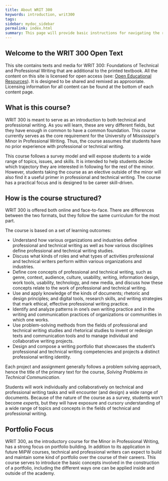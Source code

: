 ```yaml
---
title: About WRIT 300
keywords: introduction, writ300
tags:
sidebar: mydoc_sidebar
permalink: index.html
summary: This page will provide basic instructions for navigating the repository. 
---
```

## Welcome to the WRIT 300 Open Text
This site contains texts and media for WRIT 300: Foundations of Technical and Professional Writing that are additional to the printed textbook. All the content on this site is licensed for open access (see: [Open Educational Resources](https://en.wikipedia.org/wiki/Open_educational_resources)). It is designed to be shared and remixed as approoriate. Licensing information for all content can be found at the bottom of each content page. 

## What is this course? 
WRIT 300 is meant to serve as an introduction to both technical and professional writing. As you will learn, these are very different fields, but they have enough in common to have a common foundation. This course currently serves as the core requirement for the University of Mississippi's Minor in Professional Writing. Thus, the course assumes that students have no prior experience with professional or technical writing. 

This course follows a survey model and will expose students to a wide range of topics, issues, and skills. It is intended to help students decide which trajectory they are interested in following for the rest of the minor. However, students taking the course as an elective outside of the minor will also find it a useful primer in professional and technical writing. The course has a practical focus and is designed to be career skill-driven. 

## How is the course structured? 
WRIT 300 is offered both online and face-to-face. There are differences between the two formats, but they follow the same curriculum for the most part. 

The course is based on a set of learning outcomes: 
* Understand how various organizations and industries define professional and technical writing as well as how various disciplines define professional and technical writing studies.
* Discuss what kinds of roles and what types of activities professional and technical writers perform within various organizations and industries.
* Define core concepts of professional and technical writing, such as genre, context, audience, culture, usability, writing, information design, work tools, usability, technology, and new media, and discuss how these concepts relate to the work of professional and technical writing.
* Use and apply knowledge of the kinds of documents; rhetoric and design principles; and digital tools, research skills, and writing strategies that mark ethical, effective professional writing practice.
* Identify and analyze patterns in one’s own writing practice and in the writing and communication practices of organizations or communities in which one works.
* Use problem-solving methods from the fields of professional and technical writing studies and rhetorical studies to invent or redesign texts and communication tools and to manage individual and collaborative writing projects.
* Design and compose a writing portfolio that showcases the student’s professional and technical writing competencies and projects a distinct professional writing identity.

Each project and assignment generally follows a problem solving approach, hence the title of the primary text for the course, *Solving Problems in Technical Communication*. 

Students will work individually and collaboratively on technical and professional writing tasks and will encounter (and design) a wide range of documents. Because of the nature of the course as a survey, students won't become *experts,* but they will have exposure and cursory understanding of a wide range of topics and concepts in the fields of technical and professional writing. 

## Portfolio Focus
WRIT 300, as the introductory course for the Minor in Professional Writing, has a strong focus on portfolio building. In addition to its application in future MiPW courses, technical and professional writers can expect to build and maintain some kind of portfolio over the course of their careers. This course serves to introduce the basic concepts involved in the construction of a portfolio, including the different ways one can be applied inside and outside of the academy. 


